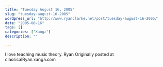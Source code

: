 ```yaml
---
title: "Tuesday August 16, 2005"
slug: "tuesday-august-16-2005"
wordpress_url: "http://www.ryanclarke.net/post/tuesday-august-16-2005/"
date: "2005-08-16"
tags: []
categories: ["Xanga"]
description: ""

---
```


I love teaching music theory.
 Ryan
Originally posted at classicalRyan.xanga.com
